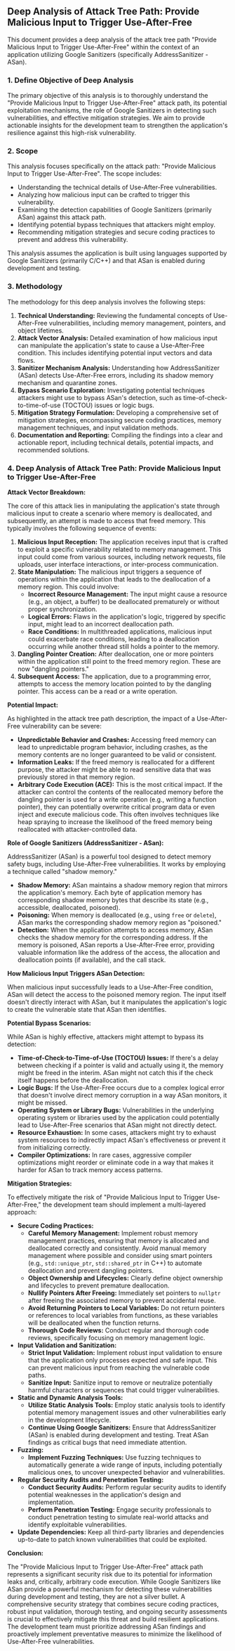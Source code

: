 ## Deep Analysis of Attack Tree Path: Provide Malicious Input to Trigger Use-After-Free

This document provides a deep analysis of the attack tree path "Provide Malicious Input to Trigger Use-After-Free" within the context of an application utilizing Google Sanitizers (specifically AddressSanitizer - ASan).

### 1. Define Objective of Deep Analysis

The primary objective of this analysis is to thoroughly understand the "Provide Malicious Input to Trigger Use-After-Free" attack path, its potential exploitation mechanisms, the role of Google Sanitizers in detecting such vulnerabilities, and effective mitigation strategies. We aim to provide actionable insights for the development team to strengthen the application's resilience against this high-risk vulnerability.

### 2. Scope

This analysis focuses specifically on the attack path: "Provide Malicious Input to Trigger Use-After-Free". The scope includes:

*   Understanding the technical details of Use-After-Free vulnerabilities.
*   Analyzing how malicious input can be crafted to trigger this vulnerability.
*   Examining the detection capabilities of Google Sanitizers (primarily ASan) against this attack path.
*   Identifying potential bypass techniques that attackers might employ.
*   Recommending mitigation strategies and secure coding practices to prevent and address this vulnerability.

This analysis assumes the application is built using languages supported by Google Sanitizers (primarily C/C++) and that ASan is enabled during development and testing.

### 3. Methodology

The methodology for this deep analysis involves the following steps:

1. **Technical Understanding:** Reviewing the fundamental concepts of Use-After-Free vulnerabilities, including memory management, pointers, and object lifetimes.
2. **Attack Vector Analysis:**  Detailed examination of how malicious input can manipulate the application's state to cause a Use-After-Free condition. This includes identifying potential input vectors and data flows.
3. **Sanitizer Mechanism Analysis:** Understanding how AddressSanitizer (ASan) detects Use-After-Free errors, including its shadow memory mechanism and quarantine zones.
4. **Bypass Scenario Exploration:** Investigating potential techniques attackers might use to bypass ASan's detection, such as time-of-check-to-time-of-use (TOCTOU) issues or logic bugs.
5. **Mitigation Strategy Formulation:**  Developing a comprehensive set of mitigation strategies, encompassing secure coding practices, memory management techniques, and input validation methods.
6. **Documentation and Reporting:**  Compiling the findings into a clear and actionable report, including technical details, potential impacts, and recommended solutions.

### 4. Deep Analysis of Attack Tree Path: Provide Malicious Input to Trigger Use-After-Free

**Attack Vector Breakdown:**

The core of this attack lies in manipulating the application's state through malicious input to create a scenario where memory is deallocated, and subsequently, an attempt is made to access that freed memory. This typically involves the following sequence of events:

1. **Malicious Input Reception:** The application receives input that is crafted to exploit a specific vulnerability related to memory management. This input could come from various sources, including network requests, file uploads, user interface interactions, or inter-process communication.
2. **State Manipulation:** The malicious input triggers a sequence of operations within the application that leads to the deallocation of a memory region. This could involve:
    *   **Incorrect Resource Management:** The input might cause a resource (e.g., an object, a buffer) to be deallocated prematurely or without proper synchronization.
    *   **Logical Errors:** Flaws in the application's logic, triggered by specific input, might lead to an incorrect deallocation path.
    *   **Race Conditions:** In multithreaded applications, malicious input could exacerbate race conditions, leading to a deallocation occurring while another thread still holds a pointer to the memory.
3. **Dangling Pointer Creation:** After deallocation, one or more pointers within the application still point to the freed memory region. These are now "dangling pointers."
4. **Subsequent Access:** The application, due to a programming error, attempts to access the memory location pointed to by the dangling pointer. This access can be a read or a write operation.

**Potential Impact:**

As highlighted in the attack tree path description, the impact of a Use-After-Free vulnerability can be severe:

*   **Unpredictable Behavior and Crashes:** Accessing freed memory can lead to unpredictable program behavior, including crashes, as the memory contents are no longer guaranteed to be valid or consistent.
*   **Information Leaks:** If the freed memory is reallocated for a different purpose, the attacker might be able to read sensitive data that was previously stored in that memory region.
*   **Arbitrary Code Execution (ACE):** This is the most critical impact. If the attacker can control the contents of the reallocated memory before the dangling pointer is used for a write operation (e.g., writing a function pointer), they can potentially overwrite critical program data or even inject and execute malicious code. This often involves techniques like heap spraying to increase the likelihood of the freed memory being reallocated with attacker-controlled data.

**Role of Google Sanitizers (AddressSanitizer - ASan):**

AddressSanitizer (ASan) is a powerful tool designed to detect memory safety bugs, including Use-After-Free vulnerabilities. It works by employing a technique called "shadow memory."

*   **Shadow Memory:** ASan maintains a shadow memory region that mirrors the application's memory. Each byte of application memory has corresponding shadow memory bytes that describe its state (e.g., accessible, deallocated, poisoned).
*   **Poisoning:** When memory is deallocated (e.g., using `free` or `delete`), ASan marks the corresponding shadow memory region as "poisoned."
*   **Detection:** When the application attempts to access memory, ASan checks the shadow memory for the corresponding address. If the memory is poisoned, ASan reports a Use-After-Free error, providing valuable information like the address of the access, the allocation and deallocation points (if available), and the call stack.

**How Malicious Input Triggers ASan Detection:**

When malicious input successfully leads to a Use-After-Free condition, ASan will detect the access to the poisoned memory region. The input itself doesn't directly interact with ASan, but it manipulates the application's logic to create the vulnerable state that ASan then identifies.

**Potential Bypass Scenarios:**

While ASan is highly effective, attackers might attempt to bypass its detection:

*   **Time-of-Check-to-Time-of-Use (TOCTOU) Issues:** If there's a delay between checking if a pointer is valid and actually using it, the memory might be freed in the interim. ASan might not catch this if the check itself happens before the deallocation.
*   **Logic Bugs:**  If the Use-After-Free occurs due to a complex logical error that doesn't involve direct memory corruption in a way ASan monitors, it might be missed.
*   **Operating System or Library Bugs:** Vulnerabilities in the underlying operating system or libraries used by the application could potentially lead to Use-After-Free scenarios that ASan might not directly detect.
*   **Resource Exhaustion:** In some cases, attackers might try to exhaust system resources to indirectly impact ASan's effectiveness or prevent it from initializing correctly.
*   **Compiler Optimizations:** In rare cases, aggressive compiler optimizations might reorder or eliminate code in a way that makes it harder for ASan to track memory access patterns.

**Mitigation Strategies:**

To effectively mitigate the risk of "Provide Malicious Input to Trigger Use-After-Free," the development team should implement a multi-layered approach:

*   **Secure Coding Practices:**
    *   **Careful Memory Management:** Implement robust memory management practices, ensuring that memory is allocated and deallocated correctly and consistently. Avoid manual memory management where possible and consider using smart pointers (e.g., `std::unique_ptr`, `std::shared_ptr` in C++) to automate deallocation and prevent dangling pointers.
    *   **Object Ownership and Lifecycles:** Clearly define object ownership and lifecycles to prevent premature deallocation.
    *   **Nullify Pointers After Freeing:** Immediately set pointers to `nullptr` after freeing the associated memory to prevent accidental reuse.
    *   **Avoid Returning Pointers to Local Variables:**  Do not return pointers or references to local variables from functions, as these variables will be deallocated when the function returns.
    *   **Thorough Code Reviews:** Conduct regular and thorough code reviews, specifically focusing on memory management logic.
*   **Input Validation and Sanitization:**
    *   **Strict Input Validation:** Implement robust input validation to ensure that the application only processes expected and safe input. This can prevent malicious input from reaching the vulnerable code paths.
    *   **Sanitize Input:** Sanitize input to remove or neutralize potentially harmful characters or sequences that could trigger vulnerabilities.
*   **Static and Dynamic Analysis Tools:**
    *   **Utilize Static Analysis Tools:** Employ static analysis tools to identify potential memory management issues and other vulnerabilities early in the development lifecycle.
    *   **Continue Using Google Sanitizers:** Ensure that AddressSanitizer (ASan) is enabled during development and testing. Treat ASan findings as critical bugs that need immediate attention.
*   **Fuzzing:**
    *   **Implement Fuzzing Techniques:** Use fuzzing techniques to automatically generate a wide range of inputs, including potentially malicious ones, to uncover unexpected behavior and vulnerabilities.
*   **Regular Security Audits and Penetration Testing:**
    *   **Conduct Security Audits:** Perform regular security audits to identify potential weaknesses in the application's design and implementation.
    *   **Perform Penetration Testing:** Engage security professionals to conduct penetration testing to simulate real-world attacks and identify exploitable vulnerabilities.
*   **Update Dependencies:** Keep all third-party libraries and dependencies up-to-date to patch known vulnerabilities that could be exploited.

**Conclusion:**

The "Provide Malicious Input to Trigger Use-After-Free" attack path represents a significant security risk due to its potential for information leaks and, critically, arbitrary code execution. While Google Sanitizers like ASan provide a powerful mechanism for detecting these vulnerabilities during development and testing, they are not a silver bullet. A comprehensive security strategy that combines secure coding practices, robust input validation, thorough testing, and ongoing security assessments is crucial to effectively mitigate this threat and build resilient applications. The development team must prioritize addressing ASan findings and proactively implement preventative measures to minimize the likelihood of Use-After-Free vulnerabilities.